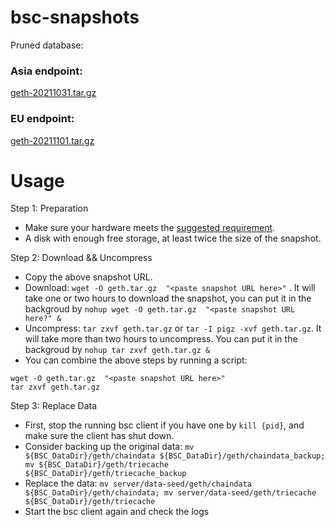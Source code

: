 
# bsc-snapshots

Pruned database:

### Asia endpoint:

[geth-20211031.tar.gz
](https://s3.ap-northeast-1.amazonaws.com/dex-bin.bnbstatic.com/geth-20211031.tar.gz?AWSAccessKeyId=AKIAYINE6SBQPUZDDRRO&Signature=ESK5xmr5f1AIK4Mr6our%2FALXzQk%3D&Expires=1638310885
)


### EU  endpoint:

[geth-20211101.tar.gz
](https://tf-dex-prod-public-snapshot.s3.amazonaws.com/geth-20211101.tar.gz?AWSAccessKeyId=AKIAYINE6SBQPUZDDRRO&Signature=r7DrUr9zv5vpACS4pGSXLwOR78A%3D&Expires=1638455710
)




# Usage 

Step 1: Preparation
- Make sure your hardware meets the [suggested requirement](https://docs.binance.org/smart-chain/developer/fullnode.html).
- A disk with enough free storage, at least twice the size of the snapshot.

Step 2: Download && Uncompress
- Copy the above snapshot URL.
- Download:  `wget -O geth.tar.gz  "<paste snapshot URL here>"` . It will take one or two hours to download the snapshot, you can put it in the backgroud by `nohup wget -O geth.tar.gz  "<paste snapshot URL here?" &`
- Uncompress: `tar zxvf geth.tar.gz` or `tar -I pigz -xvf geth.tar.gz`. It will take more than two hours to uncompress. You can put it in the backgroud by `nohup tar zxvf geth.tar.gz &`
- You can combine the above steps by running a script:
```
wget -O geth.tar.gz  "<paste snapshot URL here>"
tar zxvf geth.tar.gz
```

Step 3: Replace Data
- First, stop the running bsc client if you have one by `kill {pid}`, and make sure the client has shut down.
- Consider backing up the original data: `mv ${BSC_DataDir}/geth/chaindata ${BSC_DataDir}/geth/chaindata_backup; mv ${BSC_DataDir}/geth/triecache ${BSC_DataDir}/geth/triecache_backup`
- Replace the data: `mv server/data-seed/geth/chaindata ${BSC_DataDir}/geth/chaindata; mv server/data-seed/geth/triecache ${BSC_DataDir}/geth/triecache`
- Start the bsc client again and check the logs


